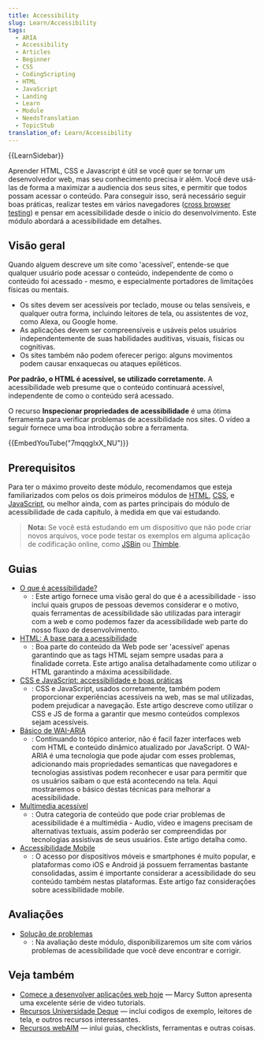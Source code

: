 ```yaml
---
title: Accessibility
slug: Learn/Accessibility
tags:
  - ARIA
  - Accessibility
  - Articles
  - Beginner
  - CSS
  - CodingScripting
  - HTML
  - JavaScript
  - Landing
  - Learn
  - Module
  - NeedsTranslation
  - TopicStub
translation_of: Learn/Accessibility
---
```

{{LearnSidebar}}

Aprender HTML, CSS e Javascript é útil se você quer se tornar um desenvolvedor web, mas seu conhecimento precisa ir além. Você deve usá-las de forma a maximizar a audiencia dos seus sites, e permitir que todos possam acessar o conteúdo. Para conseguir isso, será necessário seguir boas práticas, realizar testes em vários navegadores ([cross browser testing](/pt-BR/docs/Learn/Tools_and_testing/Cross_browser_testing)) e pensar em acessibilidade desde o início do desenvolvimento. Este módulo abordará a acessibilidade em detalhes.

## Visão geral

Quando alguem descreve um site como 'acessível', entende-se que qualquer usuário pode acessar o conteúdo, independente de como o conteúdo foi acessado - mesmo, e especialmente portadores de limitações físicas ou mentais.

- Os sites devem ser acessíveis por teclado, mouse ou telas sensíveis, e qualquer outra forma, incluindo leitores de tela, ou assistentes de voz, como Alexa, ou Google home.
- As aplicações devem ser compreensíveis e usáveis pelos usuários independentemente de suas habilidades auditivas, visuais, físicas ou cognitivas.
- Os sites também não podem oferecer perigo: alguns movimentos podem causar enxaquecas ou ataques epiléticos.

**Por padrão, o HTML é acessível, se utilizado corretamente.** A acessibilidade web presume que o conteúdo continuará acessível, independente de como o conteúdo será acessado.

O recurso **Inspecionar propriedades de acessibilidade** é uma ótima ferramenta para verificar problemas de acessibilidade nos sites. O vídeo a seguir fornece uma boa introdução sobre a ferramenta.

{{EmbedYouTube("7mqqgIxX_NU")}}

## Prerequisitos

Para ter o máximo proveito deste módulo, recomendamos que esteja familiarizados com pelos os dois primeiros módulos de [HTML](/pt-BR/docs/Learn/HTML), [CSS](/pt-BR/docs/Learn/CSS), e [JavaScript](/pt-BR/docs/Learn/JavaScript), ou melhor ainda, com as partes principais do módulo de acessibilidade de cada capítulo, à medida em que vai estudando.

> **Nota:** Se você está estudando em um dispositivo que não pode criar novos arquivos, voce pode testar os exemplos em alguma aplicação de codificação online, como [JSBin](https://jsbin.com/) ou [Thimble](https://thimble.mozilla.org/).

## Guias

- [O que é acessibilidade?](/pt-BR/docs/Learn/Accessibility/What_is_accessibility)
  - : Este artigo fornece uma visão geral do que é a acessibilidade - isso inclui quais grupos de pessoas devemos considerar e o motivo, quais ferramentas de acessibilidade são utilizadas para interagir com a web e como podemos fazer da acessibilidade web parte do nosso fluxo de desenvolvimento.
- [HTML: A base para a acessibilidade](/pt-BR/docs/Learn/Accessibility/HTML)
  - : Boa parte do conteúdo da Web pode ser 'acessível' apenas garantindo que as tags HTML sejam sempre usadas para a finalidade correta. Este artigo analisa detalhadamente como utilizar o HTML garantindo a máxima acessibilidade.
- [CSS e JavaScript: accessibilidade e boas práticas](/pt-BR/docs/Learn/Accessibility/CSS_and_JavaScript)
  - : CSS e JavaScript, usados corretamente, também podem proporcionar experiências acessíveis na web, mas se mal utilizadas, podem prejudicar a navegação. Este artigo descreve como utilizar o CSS e JS de forma a garantir que mesmo conteúdos complexos sejam acessíveis.
- [Básico de WAI-ARIA](/pt-BR/docs/Learn/Accessibility/WAI-ARIA_basics)
  - : Continuando to tópico anterior, não é facil fazer interfaces web com HTML e conteúdo dinâmico atualizado por JavaScript. O WAI-ARIA é uma tecnologia que pode ajudar com esses problemas, adicionando mais propriedades semanticas que navegadores e tecnologias assistivas podem reconhecer e usar para permitir que os usuários saibam o que está acontecendo na tela. Aqui mostraremos o básico destas técnicas para melhorar a acessibilidade.
- [Multimedia acessível](/pt-BR/docs/Learn/Accessibility/Multimedia)
  - : Outra categoria de conteúdo que pode criar problemas de acessibilidade é a multimédia - Audio, vídeo e imagens precisam de alternativas textuais, assim poderão ser compreendidas por tecnologias assistivas de seus usuários. Este artigo detalha como.
- [Accessibilidade Mobile](/pt-BR/docs/Learn/Accessibility/Mobile)
  - : O acesso por dispositivos móveis e smartphones é muito popular, e plataformas como iOS e Android já possuem ferramentas bastante consolidadas, assim é importante considerar a acessibilidade do seu conteúdo também nestas plataformas. Este artigo faz considerações sobre acessibilidade mobile.

## Avaliações

- [Solução de problemas](/pt-BR/docs/Learn/Accessibility/Accessibility_troubleshooting)
  - : Na avaliação deste módulo, disponibilizaremos um site com vários problemas de acessibilidade que você deve encontrar e corrigir.

## Veja também

- [Comece a desenvolver aplicações web hoje](https://egghead.io/courses/start-building-accessible-web-applications-today) — Marcy Sutton apresenta uma excelente série de video tutorials.
- [Recursos Universidade Deque](https://dequeuniversity.com/resources/) — inclui codigos de exemplo, leitores de tela, e outros recursos interessantes.
- [Recursos webAIM](https://webaim.org/resources/) — inlui guias, checklists, ferramentas e outras coisas.

